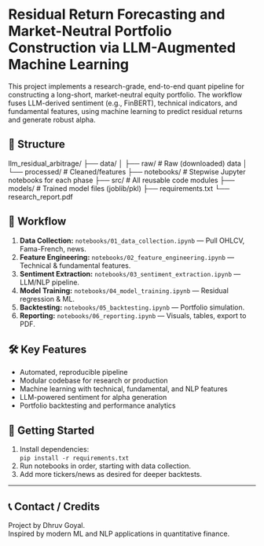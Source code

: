 # Residual Return Forecasting and Market-Neutral Portfolio Construction via LLM-Augmented Machine Learning

This project implements a research-grade, end-to-end quant pipeline for constructing a long-short, market-neutral equity portfolio. 
The workflow fuses LLM-derived sentiment (e.g., FinBERT), technical indicators, and fundamental features, 
using machine learning to predict residual returns and generate robust alpha.

## 📂 Structure
llm_residual_arbitrage/
├── data/
│ ├── raw/ # Raw (downloaded) data
│ └── processed/ # Cleaned/features
├── notebooks/ # Stepwise Jupyter notebooks for each phase
├── src/ # All reusable code modules
├── models/ # Trained model files (joblib/pkl)
├── requirements.txt
└── research_report.pdf


## 🚦 Workflow

1. **Data Collection:**  `notebooks/01_data_collection.ipynb` — Pull OHLCV, Fama-French, news.
2. **Feature Engineering:**  `notebooks/02_feature_engineering.ipynb` — Technical & fundamental features.
3. **Sentiment Extraction:**  `notebooks/03_sentiment_extraction.ipynb` — LLM/NLP pipeline.
4. **Model Training:**  `notebooks/04_model_training.ipynb` — Residual regression & ML.
5. **Backtesting:**  `notebooks/05_backtesting.ipynb` — Portfolio simulation.
6. **Reporting:**  `notebooks/06_reporting.ipynb` — Visuals, tables, export to PDF.

## 🛠️ Key Features

- Automated, reproducible pipeline
- Modular codebase for research or production
- Machine learning with technical, fundamental, and NLP features
- LLM-powered sentiment for alpha generation
- Portfolio backtesting and performance analytics

## 🚀 Getting Started

1. Install dependencies:  
   `pip install -r requirements.txt`
2. Run notebooks in order, starting with data collection.
3. Add more tickers/news as desired for deeper backtests.

---

## 📞 Contact / Credits

Project by Dhruv Goyal.  
Inspired by modern ML and NLP applications in quantitative finance.
